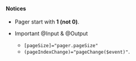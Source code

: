 
#### Notices

* Pager start with **1 (not 0)**.

* Important @Input & @Output 
  * `[pageSize]="pager.pageSize"`
  * `(pageIndexChange)="pageChange($event)"`.
